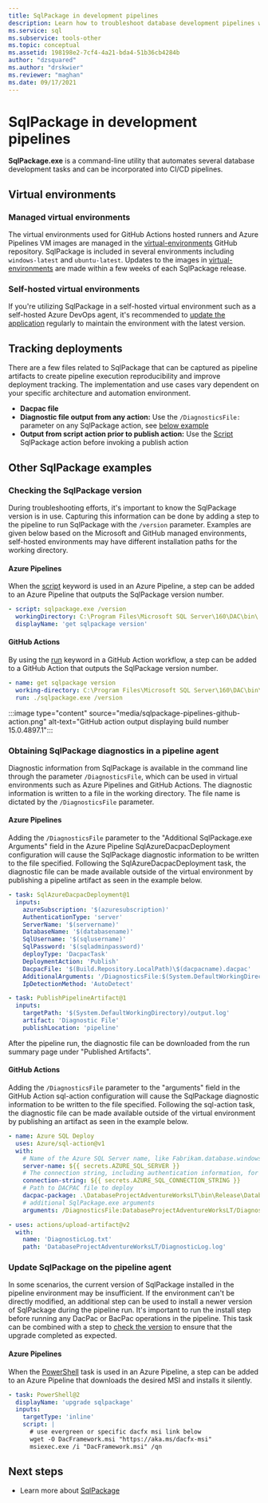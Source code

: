 ```yaml
---
title: SqlPackage in development pipelines
description: Learn how to troubleshoot database development pipelines with SqlPackage.exe.
ms.service: sql
ms.subservice: tools-other
ms.topic: conceptual
ms.assetid: 198198e2-7cf4-4a21-bda4-51b36cb4284b
author: "dzsquared"
ms.author: "drskwier"
ms.reviewer: "maghan"
ms.date: 09/17/2021
---
```


# SqlPackage in development pipelines

**SqlPackage.exe** is a command-line utility that automates several database development tasks and can be incorporated into CI/CD pipelines.

## Virtual environments

### Managed virtual environments

The virtual environments used for GitHub Actions hosted runners and Azure Pipelines VM images are managed in the [virtual-environments](https://github.com/actions/virtual-environments) GitHub repository.  SqlPackage is included in several environments including `windows-latest` and `ubuntu-latest`. Updates to the images in [virtual-environments](https://github.com/actions/virtual-environments) are made within a few weeks of each SqlPackage release.

### Self-hosted virtual environments

If you're utilizing SqlPackage in a self-hosted virtual environment such as a self-hosted Azure DevOps agent, it's recommended to [update the application](sqlpackage-download.md) regularly to maintain the environment with the latest version.

## Tracking deployments

There are a few files related to SqlPackage that can be captured as pipeline artifacts to create pipeline execution reproducibility and improve deployment tracking. The implementation and use cases vary dependent on your specific architecture and automation environment.

- **Dacpac file**
- **Diagnostic file output from any action:** Use the `/DiagnosticsFile:` parameter on any SqlPackage action, see [below example](#obtaining-sqlpackage-diagnostics-in-a-pipeline-agent)
- **Output from script action prior to publish action:**  Use the [Script](sqlpackage-script.md) SqlPackage action before invoking a publish action

## Other SqlPackage examples

### Checking the SqlPackage version

During troubleshooting efforts, it's important to know the SqlPackage version is in use.  Capturing this information can be done by adding a step to the pipeline to run SqlPackage with the `/version` parameter.  Examples are given below based on the Microsoft and GitHub managed environments, self-hosted environments may have different installation paths for the working directory.

#### Azure Pipelines

When the [script](/azure/devops/pipelines/yaml-schema#script) keyword is used in an Azure Pipeline, a step can be added to an Azure Pipeline that outputs the SqlPackage version number.

```yaml
- script: sqlpackage.exe /version
  workingDirectory: C:\Program Files\Microsoft SQL Server\160\DAC\bin\
  displayName: 'get sqlpackage version'
```

#### GitHub Actions

By using the [run](https://docs.github.com/en/actions/using-workflows/workflow-syntax-for-github-actions) keyword in a GitHub Action workflow, a step can be added to a GitHub Action that outputs the SqlPackage version number.

```yaml
- name: get sqlpackage version
  working-directory: C:\Program Files\Microsoft SQL Server\160\DAC\bin\
  run: ./sqlpackage.exe /version
```

:::image type="content" source="media/sqlpackage-pipelines-github-action.png" alt-text="GitHub action output displaying build number 15.0.4897.1":::


### Obtaining SqlPackage diagnostics in a pipeline agent

Diagnostic information from SqlPackage is available in the command line through the parameter `/DiagnosticsFile`, which can be used in virtual environments such as Azure Pipelines and GitHub Actions.  The diagnostic information is written to a file in the working directory.  The file name is dictated by the `/DiagnosticsFile` parameter.

#### Azure Pipelines
Adding the `/DiagnosticsFile` parameter to the "Additional SqlPackage.exe Arguments" field in the Azure Pipeline SqlAzureDacpacDeployment configuration will cause the SqlPackage diagnostic information to be written to the file specified.  Following the SqlAzureDacpacDeployment task, the diagnostic file can be made available outside of the virtual environment by publishing a pipeline artifact as seen in the example below.

```yaml
- task: SqlAzureDacpacDeployment@1
  inputs:
    azureSubscription: '$(azuresubscription)'
    AuthenticationType: 'server'
    ServerName: '$(servername)'
    DatabaseName: '$(databasename)'
    SqlUsername: '$(sqlusername)'
    SqlPassword: '$(sqladminpassword)'
    deployType: 'DacpacTask'
    DeploymentAction: 'Publish'
    DacpacFile: '$(Build.Repository.LocalPath)\$(dacpacname).dacpac'
    AdditionalArguments: '/DiagnosticsFile:$(System.DefaultWorkingDirectory)/output.log'
    IpDetectionMethod: 'AutoDetect'

- task: PublishPipelineArtifact@1
  inputs:
    targetPath: '$(System.DefaultWorkingDirectory)/output.log'
    artifact: 'Diagnostic File'
    publishLocation: 'pipeline'
```

After the pipeline run, the diagnostic file can be downloaded from the run summary page under "Published Artifacts".

#### GitHub Actions
Adding the `/DiagnosticsFile` parameter to the "arguments" field in the GitHub Action sql-action configuration will cause the SqlPackage diagnostic information to be written to the file specified.  Following the sql-action task, the diagnostic file can be made available outside of the virtual environment by publishing an artifact as seen in the example below.

```yaml
- name: Azure SQL Deploy
  uses: Azure/sql-action@v1
  with:
    # Name of the Azure SQL Server name, like Fabrikam.database.windows.net.
    server-name: ${{ secrets.AZURE_SQL_SERVER }}
    # The connection string, including authentication information, for the Azure SQL Server database.
    connection-string: ${{ secrets.AZURE_SQL_CONNECTION_STRING }}
    # Path to DACPAC file to deploy
    dacpac-package: .\DatabaseProjectAdventureWorksLT\bin\Release\DatabaseProjectAdventureWorksLT.dacpac
    # additional SqlPackage.exe arguments
    arguments: /DiagnosticsFile:DatabaseProjectAdventureWorksLT/DiagnosticLog.log

- uses: actions/upload-artifact@v2
  with:
    name: 'DiagnosticLog.txt'
    path: 'DatabaseProjectAdventureWorksLT/DiagnosticLog.log'
```

### Update SqlPackage on the pipeline agent

In some scenarios, the current version of SqlPackage installed in the pipeline environment may be insufficient. If the environment can't be directly modified, an additional step can be used to install a newer version of SqlPackage during the pipeline run. It's important to run the install step before running any DacPac or BacPac operations in the pipeline. This task can be combined with a step to [check the version](#checking-the-sqlpackage-version) to ensure that the upgrade completed as expected.

#### Azure Pipelines
When the [PowerShell](/azure/devops/pipelines/tasks/utility/powershell) task is used in an Azure Pipeline, a step can be added to an Azure Pipeline that downloads the desired MSI and installs it silently. 

```yaml
- task: PowerShell@2
  displayName: 'upgrade sqlpackage'
  inputs:
    targetType: 'inline'
    script: |
      # use evergreen or specific dacfx msi link below
      wget -O DacFramework.msi "https://aka.ms/dacfx-msi"
      msiexec.exe /i "DacFramework.msi" /qn
```


## Next steps

- Learn more about [SqlPackage](sqlpackage.md)

